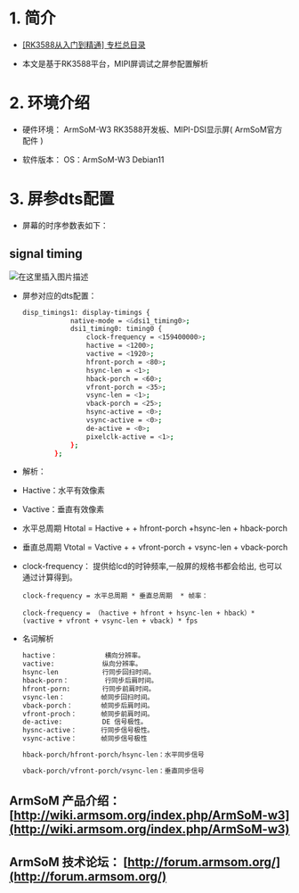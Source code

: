 # 1. 简介
- [[RK3588从入门到精通] 专栏总目录](https://blog.csdn.net/nb124667390/article/details/130725546)

- 本文是基于RK3588平台，MIPI屏调试之屏参配置解析

# 2. 环境介绍


- 硬件环境：
ArmSoM-W3 RK3588开发板、MIPI-DSI显示屏( ArmSoM官方配件 )

- 软件版本：
OS：ArmSoM-W3 Debian11

# 3. 屏参dts配置
- 屏幕的时序参数表如下：
## signal timing 
![在这里插入图片描述](https://img-blog.csdnimg.cn/9b89fd1ce07a4084bacb4505aae56899.png)
- 屏参对应的dts配置：
	```bash
	disp_timings1: display-timings {    
				native-mode = <&dsi1_timing0>;
				dsi1_timing0: timing0 {
					clock-frequency = <159400000>;  
					hactive = <1200>;
					vactive = <1920>;
					hfront-porch = <80>;
					hsync-len = <1>;
					hback-porch = <60>;
					vfront-porch = <35>;
					vsync-len = <1>;
					vback-porch = <25>;
					hsync-active = <0>;
					vsync-active = <0>;
					de-active = <0>;
					pixelclk-active = <1>;
				};
			};
	```
- 解析：
- Hactive：水平有效像素

- Vactive：垂直有效像素

- 水平总周期 Htotal = Hactive + + hfront-porch +hsync-len + hback-porch 

- 垂直总周期 Vtotal = Vactive + + vfront-porch + vsync-len + vback-porch

- clock-frequency： 提供给lcd的时钟频率,一般屏的规格书都会给出, 也可以通过计算得到。

      clock-frequency = 水平总周期 * 垂直总周期  * 帧率：

	`clock-frequency = （hactive + hfront + hsync-len + hback）* (vactive + vfront + vsync-len + vback) * fps`

- 名词解析

	```bash
	hactive：          	横向分辨率。
	vactive:            纵向分辨率。
	hsync-len          	行同步回扫时间。
	hback-porn：   		行同步后肩时间。
	hfront-porn:        行同步前肩时间。
	vsync-len：         帧同步回扫时间。
	vback-porch：       帧同步后肩时间。
	vfront-proch：      帧同步前肩时间。
	de-active:          DE 信号极性。
	hysnc-active：      行同步信号极性。
	vsync-active：      帧同步信号极性
	
	hback-porch/hfront-porch/hsync-len：水平同步信号
	
	vback-porch/vfront-porch/vsync-len：垂直同步信号
	```
## ArmSoM 产品介绍： [http://wiki.armsom.org/index.php/ArmSoM-w3](http://wiki.armsom.org/index.php/ArmSoM-w3)
## ArmSoM 技术论坛： [http://forum.armsom.org/](http://forum.armsom.org/)